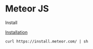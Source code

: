 # Meteor JS

Install

[Installation](https://www.meteor.com/install)

	curl https://install.meteor.com/ | sh